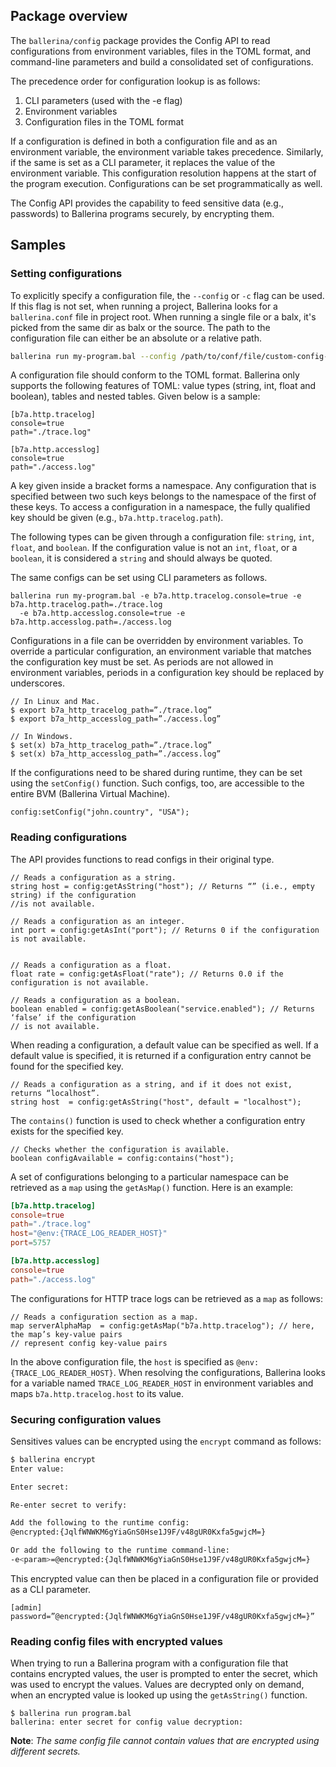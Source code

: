 ## Package overview

The `ballerina/config` package provides the Config API to read configurations from environment variables, files in the TOML format, and command-line parameters and build a consolidated set of configurations. 

The precedence order for configuration lookup is as follows: 
1. CLI parameters (used with the -e flag)
2. Environment variables 
3. Configuration files in the TOML format

If a configuration is defined in both a configuration file and as an environment variable, the environment variable takes precedence. Similarly, if the same is set as a CLI parameter, it replaces the value of the environment variable. This configuration resolution happens at the start of the program execution. Configurations can be set programmatically as well. 

The Config API provides the capability to feed sensitive data (e.g., passwords) to Ballerina programs securely, by encrypting them. 


## Samples

### Setting configurations

To explicitly specify a configuration file, the `--config` or `-c` flag can be used. If this flag is not set, when running a project, Ballerina looks for a `ballerina.conf` file in project root. When running a single file or a balx, it's picked from the same dir as balx or the source. The path to the configuration file can either be an absolute or a relative path. 

```sh
ballerina run my-program.bal --config /path/to/conf/file/custom-config-file-name.conf
```

A configuration file should conform to the TOML format. Ballerina only supports the following features of TOML: value types (string, int, float and boolean), tables and nested tables. 
Given below is a sample:

```
[b7a.http.tracelog]
console=true
path="./trace.log"

[b7a.http.accesslog]
console=true
path="./access.log"
```
A key given inside a bracket forms a namespace. Any configuration that is specified between two such keys belongs to the namespace of the first of these keys. To access a configuration in a namespace, the fully qualified key should be given (e.g., `b7a.http.tracelog.path`).

The following types can be given through a configuration file: `string`, `int`, `float`, and `boolean`. If the configuration value is not an `int`, `float`, or a `boolean`, it is considered a `string` and should always be quoted.

The same configs can be set using CLI parameters as follows.

```
ballerina run my-program.bal -e b7a.http.tracelog.console=true -e b7a.http.tracelog.path=./trace.log 
  -e b7a.http.accesslog.console=true -e b7a.http.accesslog.path=./access.log
```

Configurations in a file can be overridden by environment variables. To override a particular configuration, an environment variable that matches the configuration key must be set. As periods are not allowed in environment variables, periods in a configuration key should be replaced by underscores.

```
// In Linux and Mac.
$ export b7a_http_tracelog_path=”./trace.log”
$ export b7a_http_accesslog_path=”./access.log”

// In Windows.
$ set(x) b7a_http_tracelog_path=”./trace.log”
$ set(x) b7a_http_accesslog_path=”./access.log”
```

If the configurations need to be shared during runtime, they can be set using the `setConfig()` function. Such configs, too, are accessible to the entire BVM (Ballerina Virtual Machine). 

```ballerina
config:setConfig("john.country", "USA");
```
 
### Reading configurations

The API provides functions to read configs in their original type.

```ballerina
// Reads a configuration as a string.
string host = config:getAsString("host"); // Returns “” (i.e., empty string) if the configuration 
//is not available.

// Reads a configuration as an integer.
int port = config:getAsInt("port"); // Returns 0 if the configuration is not available.


// Reads a configuration as a float.
float rate = config:getAsFloat("rate"); // Returns 0.0 if the configuration is not available.

// Reads a configuration as a boolean.
boolean enabled = config:getAsBoolean("service.enabled"); // Returns ‘false’ if the configuration 
// is not available.
```
When reading a configuration, a default value can be specified as well. If a default value is specified, it is returned if a configuration entry cannot be found for the specified key.

```ballerina
// Reads a configuration as a string, and if it does not exist, returns “localhost”.
string host  = config:getAsString("host", default = "localhost"); 
```

The `contains()` function is used to check whether a configuration entry exists for the specified key. 

```ballerina
// Checks whether the configuration is available.
boolean configAvailable = config:contains("host"); 
```

A set of configurations belonging to a particular namespace can be retrieved as a `map` using the `getAsMap()` function. Here is an example:

```toml
[b7a.http.tracelog]
console=true
path="./trace.log"
host="@env:{TRACE_LOG_READER_HOST}"
port=5757

[b7a.http.accesslog]
console=true
path="./access.log"
```

The configurations for HTTP trace logs can be retrieved as a `map` as follows:

```ballerina
// Reads a configuration section as a map.
map serverAlphaMap  = config:getAsMap("b7a.http.tracelog"); // here, the map’s key-value pairs 
// represent config key-value pairs
```

In the above configuration file, the `host` is specified as `@env:{TRACE_LOG_READER_HOST}`. When resolving the configurations, Ballerina looks for a variable named `TRACE_LOG_READER_HOST` in environment variables and maps `b7a.http.tracelog.host` to its value. 

### Securing configuration values

Sensitives values can be encrypted using the `encrypt` command as follows:

```sh
$ ballerina encrypt
Enter value: 

Enter secret: 

Re-enter secret to verify: 

Add the following to the runtime config:
@encrypted:{JqlfWNWKM6gYiaGnS0Hse1J9F/v48gUR0Kxfa5gwjcM=}

Or add the following to the runtime command-line:
-e<param>=@encrypted:{JqlfWNWKM6gYiaGnS0Hse1J9F/v48gUR0Kxfa5gwjcM=}
```
This encrypted value can then be placed in a configuration file or provided as a CLI parameter.

```
[admin]
password=”@encrypted:{JqlfWNWKM6gYiaGnS0Hse1J9F/v48gUR0Kxfa5gwjcM=}”
```
### Reading config files with encrypted values

When trying to run a Ballerina program with a configuration file that contains encrypted values, the user is prompted to enter the secret, which was used to encrypt the values. Values are decrypted only on demand, when an encrypted value is looked up using the `getAsString()` function.

```
$ ballerina run program.bal 
ballerina: enter secret for config value decryption:
```

**Note**: *The same config file cannot contain values that are encrypted using different secrets.* 


